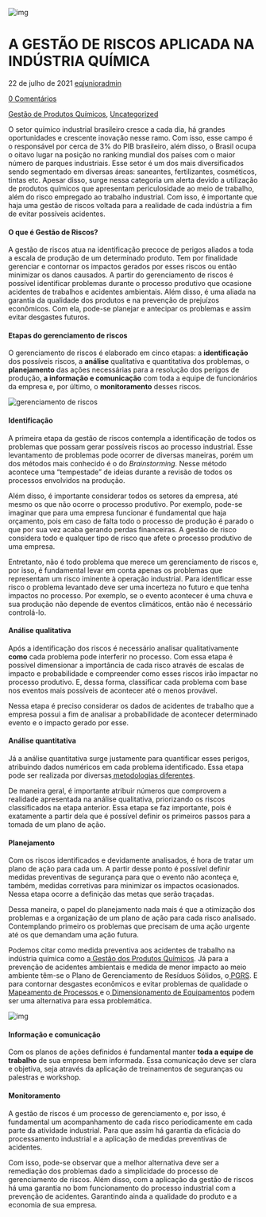 ![img](https://eqjunior.com.br/wp-content/uploads/2021/07/pexels-pixabay-257700-scaled.jpg)

# A GESTÃO DE RISCOS APLICADA NA INDÚSTRIA QUÍMICA

22 de julho de 2021 [eqjunioradmin](https://eqjunior.com.br/blog/author/eqjunioradmin/) 

[0 Comentários](https://eqjunior.com.br/blog/gestao-de-riscos/#respond)

 

[Gestão de Produtos Químicos](https://eqjunior.com.br/blog/category/gestao-de-produtos-quimicos/), [Uncategorized](https://eqjunior.com.br/blog/category/uncategorized/)

O setor químico industrial brasileiro cresce a cada dia, há grandes oportunidades e crescente inovação nesse ramo. Com isso, esse campo é o responsável por cerca de 3% do PIB brasileiro, além disso, o Brasil ocupa o oitavo lugar na posição no ranking mundial dos países com o maior número de parques industriais. Esse setor é um dos mais diversificados sendo segmentado em diversas áreas: saneantes, fertilizantes, cosméticos, tintas etc. Apesar disso, surge nessa categoria um alerta devido a utilização de produtos químicos que apresentam periculosidade ao meio de trabalho, além do risco empregado ao trabalho industrial. Com isso, é importante que haja uma gestão de riscos voltada para a realidade de cada indústria a fim de evitar possíveis acidentes.

#### **O que é Gestão de Riscos?**

A gestão de riscos atua na identificação precoce de perigos aliados a toda a escala de produção de um determinado produto. Tem por finalidade gerenciar e contornar os impactos gerados por esses riscos ou então minimizar os danos causados. A partir do gerenciamento de riscos é possível identificar problemas durante o processo produtivo que ocasione acidentes de trabalhos e acidentes ambientais. Além disso, é uma aliada na garantia da qualidade dos produtos e na prevenção de prejuízos econômicos. Com ela, pode-se planejar e antecipar os problemas e assim evitar desgastes futuros.

#### **Etapas do gerenciamento de riscos**

O gerenciamento de riscos é elaborado em cinco etapas: a **identificação** dos possíveis riscos, a **análise** qualitativa e quantitativa dos problemas, o **planejamento** das ações necessárias para a resolução dos perigos de produção, **a informação e comunicação** com toda a equipe de funcionários da empresa e, por último, o **monitoramento** desses riscos.

![gerenciamento de riscos](https://lh4.googleusercontent.com/B1jBFJX7tBCSf7P_Gj_4Qc1w_JFUaVYO89n5WZNEnBY8fdgVuC4-B-RUWCxWcM8g8PMNf1H7gWZ6PU2RFEd1DPgAypJ7kVlTnTvg5FcCMXPq46v7OAnIDzm11WlFL1gdxBj-0q0o)

#### **Identificação**

A primeira etapa da gestão de riscos contempla a identificação de todos os problemas que possam gerar possíveis riscos ao processo industrial. Esse levantamento de problemas pode ocorrer de diversas maneiras, porém um dos métodos mais conhecido é o do *Brainstorming.* Nesse método acontece uma “tempestade” de ideias durante a revisão de todos os processos envolvidos na produção.

Além disso, é importante considerar todos os setores da empresa, até mesmo os que não ocorre o processo produtivo. Por exemplo, pode-se imaginar que para uma empresa funcionar é fundamental que haja orçamento, pois em caso de falta todo o processo de produção é parado o que por sua vez acaba gerando perdas financeiras. A gestão de risco considera todo e qualquer tipo de risco que afete o processo produtivo de uma empresa.

Entretanto, não é todo problema que merece um gerenciamento de riscos e, por isso, é fundamental levar em conta apenas os problemas que representam um risco iminente à operação industrial. Para identificar esse risco o problema levantado deve ser uma incerteza no futuro e que tenha impactos no processo. Por exemplo, se o evento acontecer é uma chuva e sua produção não depende de eventos climáticos, então não é necessário controlá-lo.

#### **Análise qualitativa** 

Após a identificação dos riscos é necessário analisar qualitativamente **como** cada problema pode interferir no processo. Com essa etapa é possível dimensionar a importância de cada risco através de escalas de impacto e probabilidade e compreender como esses riscos irão impactar no processo produtivo. E, dessa forma, classificar cada problema com base nos eventos mais possíveis de acontecer até o menos provável.

Nessa etapa é preciso considerar os dados de acidentes de trabalho que a empresa possui a fim de analisar a probabilidade de acontecer determinado evento e o impacto gerado por esse.

#### **Análise quantitativa**

Já a análise quantitativa surge justamente para quantificar esses perigos, atribuindo dados numéricos em cada problema identificado. Essa etapa pode ser realizada por diversas[ metodologias diferentes](https://www.researchgate.net/publication/337436372_Metodos_Quantitativos_para_Gestao_de_Risco_em_Projetos_Uma_Revisao_da_Literatura).

De maneira geral, é importante atribuir números que comprovem a realidade apresentada na análise qualitativa, priorizando os riscos classificados na etapa anterior. Essa etapa se faz importante, pois é exatamente a partir dela que é possível definir os primeiros passos para a tomada de um plano de ação.

#### **Planejamento** 

Com os riscos identificados e devidamente analisados, é hora de tratar um plano de ação para cada um. A partir desse ponto é possível definir medidas preventivas de segurança para que o evento não aconteça e, também, medidas corretivas para minimizar os impactos ocasionados. Nessa etapa ocorre a definição das metas que serão traçadas.

Dessa maneira, o papel do planejamento nada mais é que a otimização dos problemas e a organização de um plano de ação para cada risco analisado. Contemplando primeiro os problemas que precisam de uma ação urgente até os que demandam uma ação futura.

Podemos citar como medida preventiva aos acidentes de trabalho na indústria química como a[ ](https://eqjunior.com.br/gestao-produtos-quimicos/)[Gestão dos Produtos Químicos](https://eqjunior.com.br/gestao-produtos-quimicos/). Já para a prevenção de acidentes ambientais e medida de menor impacto ao meio ambiente têm-se o Plano de Gerenciamento de Resíduos Sólidos, o[ PGRS](https://eqjunior.com.br/plano-de-gerenciamento-de-residuos-solidos-pgrs/). E para contornar desgastes econômicos e evitar problemas de qualidade o[ ](https://eqjunior.com.br/mapeamento-processos/)[Mapeamento de Processos ](https://eqjunior.com.br/mapeamento-processos/)e o[ ](https://eqjunior.com.br/dimensionamento-equipamentos/)[Dim](https://eqjunior.com.br/dimensionamento-equipamentos/)[ensionamento de Equipamentos](https://eqjunior.com.br/dimensionamento-equipamentos/) podem ser uma alternativa para essa problemática.

![img](https://eqjunior.com.br/wp-content/uploads/2021/09/Inserir-um-titulo-2-2-1024x576.png)

#### **Informação e comunicação**

Com os planos de ações definidos é fundamental manter **toda a equipe de trabalho** de sua empresa bem informada. Essa comunicação deve ser clara e objetiva, seja através da aplicação de treinamentos de seguranças ou palestras e workshop.

#### **Monitoramento**

A gestão de riscos é um processo de gerenciamento e, por isso, é fundamental um acompanhamento de cada risco periodicamente em cada parte da atividade industrial. Para que assim há garantia da eficácia do processamento industrial e a aplicação de medidas preventivas de acidentes.

Com isso, pode-se observar que a melhor alternativa deve ser a remediação dos problemas dado a simplicidade do processo de gerenciamento de riscos. Além disso, com a aplicação da gestão de riscos há uma garantia no bom funcionamento do processo industrial com a prevenção de acidentes. Garantindo ainda a qualidade do produto e a economia de sua empresa.